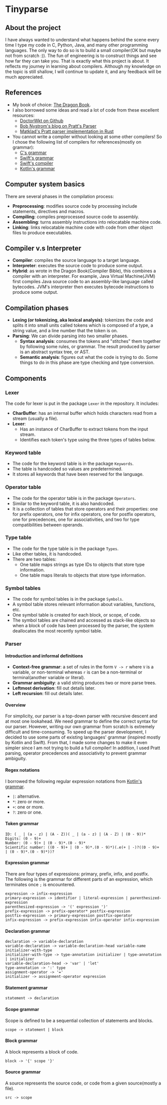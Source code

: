 # Tinyparse

## About the project

I have always wanted to understand what happens behind the scene every time I type my code in C, Python, Java, and
many other programming languages. The only way to do so is to build a small compiler(OK but maybe not from scratch :)).
The fun of engineering is to construct things and see how far they can take you. That is exactly what this project is
about. It reflects my journey in learning about compilers. Although my knowledge on the topic is still shallow, I will
continue to update it, and any feedback will be much appreciated.

## References

* My book of
  choice: [The Dragon Book](https://www.amazon.com/Compilers-Principles-Techniques-Tools-2nd/dp/0321486811).
* I also borrowed some ideas and read a lot of code from these excellent resources:
    * [DoctorWkt on Github](https://github.com/DoctorWkt/acwj)
    * [Bob Nystrom's blog on Pratt's Parser](https://journal.stuffwithstuff.com/2011/03/19/pratt-parsers-expression-parsing-made-easy/)
    * [Matklad's Pratt parser implementation in Rust](https://matklad.github.io/2020/04/13/simple-but-powerful-pratt-parsing.html)
* You cannot write a compiler without looking at some other compilers! So I chose the following list of compilers for
  references(mostly on grammar):
    * [C's grammar](https://learn.microsoft.com/en-us/cpp/c-language/c-language-syntax-summary?view=msvc-170)
    * [Swift's grammar](https://docs.swift.org/swift-book/documentation/the-swift-programming-language/summaryofthegrammar#app-top)
    * [Swift's compiler](https://www.swift.org/swift-compiler/)
    * [Kotlin's grammar](https://kotlinlang.org/docs/reference/grammar.html)

## Computer system basics

There are several phases in the compilation process:

* **Preprocessing**: modifies source code by processing include statements, directives and macros.
* **Compiling**: compiles preprocessed source code to assembly.
* **Assembling**: turns assembly instructions into relocatable machine code.
* **Linking**: links relocatable machine code with code from other object files to produce executables.

## Compiler v.s Interpreter

* **Compiler**: compiles the source language to a target language.
* **Interpreter**: executes the source code to produce some output.
* **Hybrid**: as wrote in the Dragon Book(Compiler Bible), this combines a compiler with an interpreter.
  For example, Java Virtual Machine(JVM) first compiles Java source code to an assembly-like language called
  bytecodes. JVM's interpreter then executes bytecode instructions to produce some output.

## Compilation phases

* **Lexing (or tokenizing, aka lexical analysis)**: tokenizes the code and splits it into small units called
  tokens which is composed of a type, a string value, and a line number that the token is on.
* **Parsing**: We can divide parsing into two smaller phases.
    * **Syntax analysis**: consumes the tokens and "stitches" them together by following some rules, or
      grammar. The result produced by parser is an abstract syntax tree, or AST.
    * **Semantic analysis**: figures out what the code is trying to do. Some things to do in this phase are
      type checking and type conversion.

## Components

### Lexer

The code for lexer is put in the package `Lexer` in the repository. It includes:

* **CharBuffer**: has an internal buffer which holds characters read from a stream (usually a file).
* **Lexer**:
    * Has an instance of CharBuffer to extract tokens from the input stream.
    * Identifies each token's type using the three types of tables below.

### Keyword table

* The code for the keyword table is in the package `Keywords`.
* The table is handcoded so values are predetermined.
* It stores all keywords that have been reserved for the language.

### Operator table

* The code for the operator table is in the package `Operators`.
* Similar to the keyword table, it is also handcoded.
* It is a collection of tables that store operators and their properties: one for prefix operators, one for infix
  operators, one for postfix operators, one for precedences, one for associativities, and two for type compatibilities
  between operands.

### Type table

* The code for the type table is in the package `Types`.
* Like other tables, it is handcoded.
* There are two tables:
    * One table maps strings as type IDs to objects that store type information.
    * One table maps literals to objects that store type information.

### Symbol tables

* The code for symbol tables is in the package `Symbols`.
* A symbol table stores relevant information about variables, functions, etc.
* One symbol table is created for each block, or scope, of code.
* The symbol tables are chained and accessed as stack-like objects so when a block of code has been processed by the
  parser, the system deallocates the most recently symbol table.

### Parser

#### Introduction and informal definitions

* **Context-free grammar**: a set of rules in the form `V -> r` where `V` is a variable, or non-terminal whereas `r` is
  can be a non-terminal or terminal(another variable or literal).
* **Grammar ambiguity**: a valid string produces two or more parse trees.
* **Leftmost derivation**: fill out details later.
* **Left recursion**: fill out details later.

#### Overview

For simplicity, our parser is a top-down parser with recursive descent and at most one lookahead. We need grammar
to define the correct syntax for our parser. However, writing our own grammar from scratch is extremely difficult and
time-consuming. To speed up the parser development, I decided to use some parts of existing languages' grammar (inspired
mostly by Kotlin and Swift). From that, I made some changes to make it even simpler since I am not trying to build a
full compiler! In addition, I used Pratt parsing, operator precedences and associativity to prevent grammar ambiguity.

#### Regex notations

I borrowed the following regular expression notations
from [Kotlin's grammar](https://kotlinlang.org/docs/reference/grammar.html).

* `|`: alternative.
* `*`: zero or more.
* `+`: one or more.
* `?`: zero or one.

#### Token grammar

```
ID: ( _ | (a - z) | (A - Z))( _ | (a - z) | (A - Z) | (0 - 9))*
Digits: (0 - 9)+
Number: (0 - 9)+ | (0 - 9)*.(0 - 9)*
Scientific number: ((0 - 9)+ | (0 - 9)*.(0 - 9)*)(.e(+ | -)?((0 - 9)+ | (0 - 9)*.(0 - 9)*))?
```

#### Expression grammar

There are four types of expressions: primary, prefix, infix, and postfix.<br>
The following is the grammar for different
parts of an expression, which terminates once `;` is encountered.

```
expression -> infix-expression
primary-expression -> identifier | literal-expression | parenthesized-expression
parenthesized-expression -> '(' expression ')'
prefix-expression -> prefix-operator* postfix-expression
postfix-expression -> primary-expression postfix-operator
infix-expression -> prefix-expression infix-operator infix-expression
```

#### Declaration grammar

```
declaration -> variable-declaration
variable-declaration -> variable-declaration-head variable-name initializer-with-type
initializer-with-type -> type-annotation initializer | type-annotation | initializer
variable-declaration-head -> 'var' | 'let'
type-annotation -> ':' type
assignment-operator -> '='
initializer -> assignment-operator expression
```

#### Statement grammar

```
statement -> declaration
```

#### Scope grammar

Scope is defined to be a sequential collection of statements and blocks.

```
scope -> statement | block
```

#### Block grammar

A block represents a block of code.

```
block -> '{' scope '}'
```

#### Source grammar

A source represents the source code, or code from a given source(mostly a file).

```
src -> scope
```